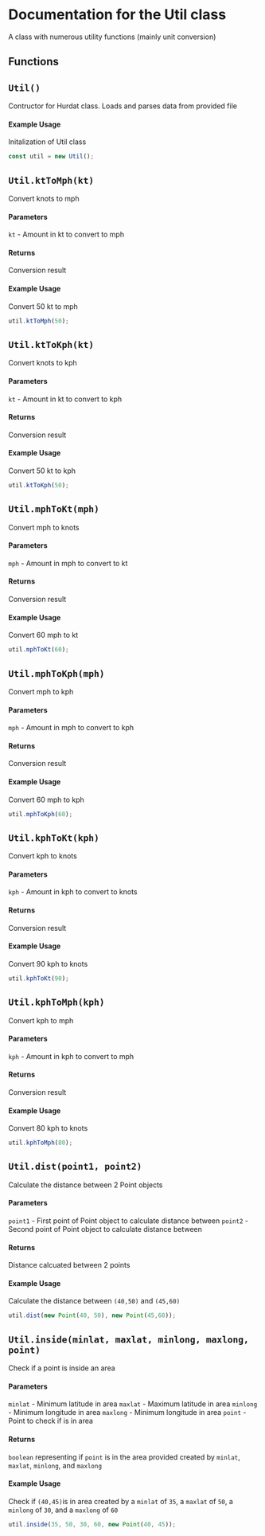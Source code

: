 
# Documentation for the Util class

A class with numerous utility functions (mainly unit conversion) 

## Functions

## `Util()` 

Contructor for Hurdat class. Loads and parses data from provided file

#### Example Usage

Initalization of Util class

```javascript
const util = new Util();
```

## `Util.ktToMph(kt)`

Convert knots to mph

#### Parameters

`kt` - Amount in kt to convert to mph 

#### Returns

Conversion result

#### Example Usage

Convert 50 kt to mph

```javascript
util.ktToMph(50);
```

## `Util.ktToKph(kt)`

Convert knots to kph

#### Parameters

`kt` - Amount in kt to convert to kph 

#### Returns

Conversion result

#### Example Usage

Convert 50 kt to kph

```javascript
util.ktToKph(50);
```

## `Util.mphToKt(mph)`

Convert mph to knots

#### Parameters

`mph` - Amount in mph to convert to kt 

#### Returns

Conversion result

#### Example Usage

Convert 60 mph to kt

```javascript
util.mphToKt(60);
```

## `Util.mphToKph(mph)`

Convert mph to kph

#### Parameters

`mph` - Amount in mph to convert to kph 

#### Returns

Conversion result

#### Example Usage

Convert 60 mph to kph

```javascript
util.mphToKph(60);
```

## `Util.kphToKt(kph)`

Convert kph to knots

#### Parameters

`kph` - Amount in kph to convert to knots 

#### Returns

Conversion result

#### Example Usage

Convert 90 kph to knots

```javascript
util.kphToKt(90);
```

## `Util.kphToMph(kph)`

Convert kph to mph

#### Parameters

`kph` - Amount in kph to convert to mph 

#### Returns

Conversion result

#### Example Usage

Convert 80 kph to knots

```javascript
util.kphToMph(80);
```

## `Util.dist(point1, point2)`

Calculate the distance between 2 Point objects

#### Parameters

`point1` - First point of Point object to calculate distance between
`point2` - Second point of Point object to calculate distance between

#### Returns

Distance calcuated between 2 points

#### Example Usage

Calculate the distance between `(40,50)` and `(45,60)`

```javascript
util.dist(new Point(40, 50), new Point(45,60));
```

## `Util.inside(minlat, maxlat, minlong, maxlong, point)`

Check if a point is inside an area

#### Parameters

`minlat` - Minimum latitude in area
`maxlat` - Maximum latitude in area
`minlong` - Minimum longitude in area
`maxlong` - Minimum longitude in area
`point` - Point to check if is in area

#### Returns

`boolean` representing if `point` is in the area provided created by `minlat`, `maxlat`, `minlong`, and `maxlong`

#### Example Usage

Check if `(40,45)`is in area created by a `minlat` of `35`, a `maxlat` of `50`, a `minlong` of `30`, and a `maxlong` of `60`

```javascript
util.inside(35, 50, 30, 60, new Point(40, 45));
```
